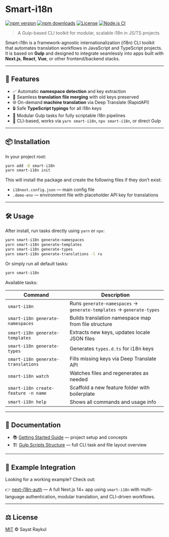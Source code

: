 # Smart-i18n

[![npm version](https://img.shields.io/npm/v/@sayyyat/smart-i18n)](https://www.npmjs.com/package/@sayyyat/smart-i18n)
[![npm downloads](https://img.shields.io/npm/dm/@sayyyat/smart-i18n)](https://www.npmjs.com/package/@sayyyat/smart-i18n)
[![License](https://img.shields.io/npm/l/@sayyyat/smart-i18n)](./LICENSE)
[![Node.js CI](https://img.shields.io/github/actions/workflow/status/Sayyat/smart-i18n/npm-publish.yml?branch=master&kill_cache=1)](https://github.com/Sayyat/smart-i18n/actions)

> A Gulp-based CLI toolkit for modular, scalable i18n in JS/TS projects

Smart-i18n is a framework-agnostic internationalization (i18n) CLI toolkit that automates translation workflows in JavaScript and TypeScript projects. It is based on **Gulp** and designed to integrate seamlessly into apps built with **Next.js**, **React**, **Vue**, or other frontend/backend stacks.

---

## 🚀 Features

* ✅ Automatic **namespace detection** and key extraction
* 🔄 Seamless **translation file merging** with old keys preserved
* 🌐 On-demand **machine translation** via Deep Translate (RapidAPI)
* 🔒 Safe **TypeScript typings** for all i18n keys
* 🧱 Modular Gulp tasks for fully scriptable i18n pipelines
* 🧰 CLI-based, works via `yarn smart-i18n`, `npx smart-i18n`, or direct Gulp

---

## 📦 Installation

In your project root:

```bash
yarn add -D smart-i18n
yarn smart-i18n init
```

This will install the package and create the following files if they don’t exist:

* `i18next.config.json` — main config file
* `.demo-env` — environment file with placeholder API key for translations

---

## 🛠️ Usage

After install, run tasks directly using `yarn` or `npx`:

```bash
yarn smart-i18n generate-namespaces
yarn smart-i18n generate-templates
yarn smart-i18n generate-types
yarn smart-i18n generate-translations -l ru
```

Or simply run all default tasks:

```bash
yarn smart-i18n
```

Available tasks:

| Command                             | Description                                                          |
| ----------------------------------- | -------------------------------------------------------------------- |
| `smart-i18n`                        | Runs `generate-namespaces` → `generate-templates` → `generate-types` |
| `smart-i18n generate-namespaces`    | Builds translation namespace map from file structure                 |
| `smart-i18n generate-templates`     | Extracts new keys, updates locale JSON files                         |
| `smart-i18n generate-types`         | Generates `types.d.ts` for i18n keys                                 |
| `smart-i18n generate-translations`  | Fills missing keys via Deep Translate API                            |
| `smart-i18n watch`                  | Watches files and regenerates as needed                              |
| `smart-i18n create-feature -n name` | Scaffold a new feature folder with boilerplate                       |
| `smart-i18n help`                   | Shows all commands and usage info                                    |

---

## 📁 Documentation

* 📚 [Getting Started Guide](./docs/getting-started.md) — project setup and concepts
* 🏗 [Gulp Scripts Structure](./docs/gulp.md) — full CLI task and file layout overview

---

## 🔗 Example Integration

Looking for a working example? Check out:

👉 [next-i18n-auth](https://github.com/Sayyat/next-i18n-auth) — A full Next.js 14+ app using `smart-i18n` with multi-language authentication, modular translation, and CLI-driven workflows.

---

## ⚖️ License

[MIT](LICENSE) © Sayat Raykul
